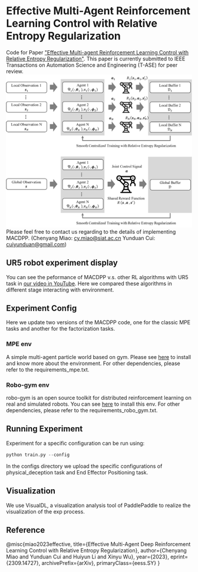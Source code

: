 # Effective Multi-Agent Reinforcement Learning Control with Relative Entropy Regularization
Code for Paper ["Effective Multi-agent Reinforcement Learning Control with Relative Entropy Regularization"](https://arxiv.org/abs/2309.14727).
This paper is currently submitted to IEEE Transactions on Automation Science and Engineering (T-ASE) for peer review.
![Alt text](image.png)
Please feel free to contact us regarding to the details of implementing MACDPP. (Chenyang Miao: cy.miao@siat.ac.cn Yunduan Cui: cuiyunduan@gmail.com)

## UR5 robot experiment display
You can see the peformance of MACDPP v.s. other RL algorithms with UR5 task in [our video in YouTube](https://www.youtube.com/watch?v=DhXboXt1pqU). Here we compared these algorithms in different stage interacting with environment.

## Experiment Config
Here we update two versions of the MACDPP code, one for the classic MPE tasks and another for the factorization tasks.

### MPE env
A simple multi-agent particle world based on gym. Please see [here](https://github.com/openai/multiagent-particle-envs) to install and know more about the environment.
For other dependencies, please refer to the requirements_mpe.txt.

### Robo-gym env
robo-gym is an open source toolkit for distributed reinforcement learning on real and simulated robots. You can see [here](https://github.com/jr-robotics/robo-gym) to install this env.
For other dependencies, please refer to the requirements_robo_gym.txt.

## Running Experiment
Experiment for a specific configuration can be run using:
``` python
python train.py --config
```
In the configs directory we upload the specific configurations of physical_deception task and End Effector Positioning task.

## Visualization
We use VisualDL, a visualization analysis tool of PaddlePaddle to realize the visualization of the exp process. 

## Reference
@misc{miao2023effective,
      title={Effective Multi-Agent Deep Reinforcement Learning Control with Relative Entropy Regularization}, 
      author={Chenyang Miao and Yunduan Cui and Huiyun Li and Xinyu Wu},
      year={2023},
      eprint={2309.14727},
      archivePrefix={arXiv},
      primaryClass={eess.SY}
}
